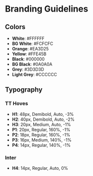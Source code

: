 # Branding Guidelines

## Colors

- **White**: #FFFFFF
- **BG White**: #FCFCFC
- **Orange**: #EA3D25
- **Yellow**: #FFE45B
- **Black**: #000000
- **BG Black**: #0A0A0A
- **Grey**: #3D3D3D
- **Light Grey**: #CCCCCC

## Typography

### TT Hoves

- **H1**: 48px, Demibold, Auto, -3%
- **H2**: 40px, Demibold, Auto, -2%
- **H3**: 20px, Medium, Auto, -1%
- **P1**: 20px, Regular, 160%, -1%
- **P2**: 18px, Regular, 160%, -1%
- **P3**: 16px, Medium, 140%, -1%
- **P4**: 14px, Regular, 140%, -1%

### Inter

- **H4**: 14px, Regular, Auto, 0% 